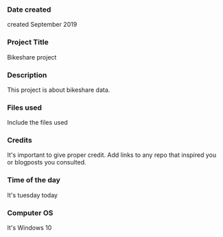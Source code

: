 ### Date created
created September 2019

### Project Title
Bikeshare project

### Description
This project is about bikeshare data.

### Files used
Include the files used

### Credits
It's important to give proper credit. Add links to any repo that inspired you or blogposts you consulted.


### Time of the day
It's tuesday today

### Computer OS
It's Windows 10
